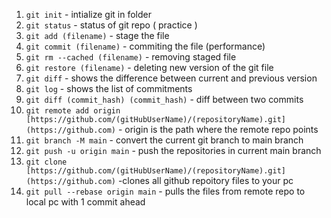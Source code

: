 1. `git init` - intialize git in folder
2. `git status` - status of git repo  ( practice )
3. `git add (filename)` - stage the file 
4. `git commit (filename)` - commiting the file (performance) 
6. `git rm --cached (filename)` - removing staged file
7. `git restore (filename)` - deleting new version of the git file
8. `git diff` - shows the difference between current and previous version
9. `git log` - shows the list of commitments
10. `git diff (commit_hash) (commit_hash)` - diff between two commits 
11. `git remote add origin [https://github.com/(gitHubUserName)/(repositoryName).git](https://github.com)` - origin is the path where the remote repo points
12. `git branch -M main` - convert the current git branch to main branch
13. `git push -u origin main` - push the repositories in current main branch
14. `git clone [https://github.com/(gitHubUserName)/(repositoryName).git](https://github.com)` -clones all github repoitory files to your pc
15. `git pull --rebase origin main` - pulls the files from remote repo to local pc with 1 commit ahead
